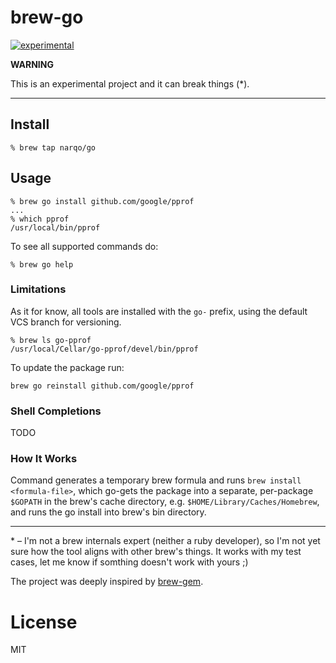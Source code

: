 # brew-go

[![experimental](https://badges.github.io/stability-badges/dist/experimental.svg)](https://github.com/badges/stability-badges)

**WARNING**

This is an experimental project and it can break things (*).

---

## Install

~~~
% brew tap narqo/go
~~~

## Usage

~~~
% brew go install github.com/google/pprof
...
% which pprof
/usr/local/bin/pprof
~~~

To see all supported commands do:

~~~
% brew go help
~~~

### Limitations

As it for know, all tools are installed with the `go-` prefix, using the default VCS branch for versioning.

~~~
% brew ls go-pprof
/usr/local/Cellar/go-pprof/devel/bin/pprof
~~~

To update the package run:

~~~
brew go reinstall github.com/google/pprof
~~~

### Shell Completions

TODO

### How It Works

Command generates a temporary brew formula and runs `brew install <formula-file>`, which go-gets the package into a separate, per-package `$GOPATH` in the brew's cache directory, e.g. `$HOME/Library/Caches/Homebrew`, and runs the go install into brew's bin directory.

---

\* – I'm not a brew internals expert (neither a ruby developer), so I'm not yet sure how the tool aligns with other brew's things. It works with my test cases, let me know if somthing doesn't work with yours ;)

The project was deeply inspired by [brew-gem](https://github.com/sportngin/brew-gem).

# License

MIT
